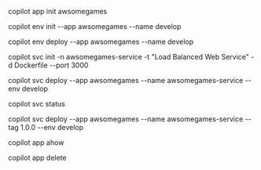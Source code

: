copilot app init awsomegames

copilot env init --app awsomegames --name develop

copilot env deploy --app awsomegames --name develop

copilot svc init -n awsomegames-service -t "Load Balanced Web Service" -d Dockerfile --port 3000

copilot svc deploy --app awsomegames --name awsomegames-service --env develop

copilot svc status

copilot svc deploy --app awsomegames --name awsomegames-service --tag 1.0.0 --env develop

copilot app ahow

copilot app delete